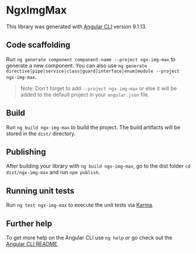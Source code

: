 # NgxImgMax

This library was generated with [Angular CLI](https://github.com/angular/angular-cli) version 9.1.13.

## Code scaffolding

Run `ng generate component component-name --project ngx-img-max` to generate a new component. You can also use `ng generate directive|pipe|service|class|guard|interface|enum|module --project ngx-img-max`.
> Note: Don't forget to add `--project ngx-img-max` or else it will be added to the default project in your `angular.json` file. 

## Build

Run `ng build ngx-img-max` to build the project. The build artifacts will be stored in the `dist/` directory.

## Publishing

After building your library with `ng build ngx-img-max`, go to the dist folder `cd dist/ngx-img-max` and run `npm publish`.

## Running unit tests

Run `ng test ngx-img-max` to execute the unit tests via [Karma](https://karma-runner.github.io).

## Further help

To get more help on the Angular CLI use `ng help` or go check out the [Angular CLI README](https://github.com/angular/angular-cli/blob/master/README.md).
